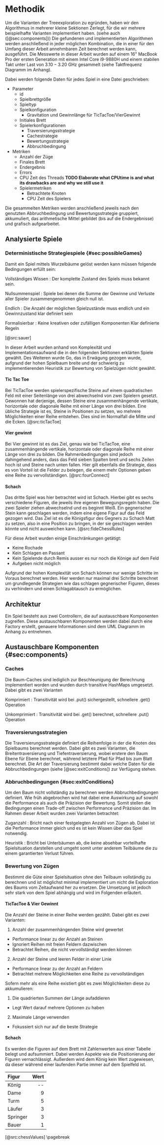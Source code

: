 # Methodik

Um die Varianten der Treeexploration zu egründen, haben wir den Algorithmus in mehrerer kleine Sektionen Zerlegt, für die wir mehrere beispielhafte Varianten implementiert haben. (siehe auch ([@sec:components]))
Die gefundenen und implementierten Algorithmen werden anschließend in jeder möglichen Kombination, die in einer für den Umfang dieser Arbeit annehmbaren Zeit berechnet werden kann, ausgeführt. Die Messwerte in dieser Arbeit wurden auf einem 16" MacBook Pro der ersten Generation mit einem Intel Core i9-9880H und einem stabilen Takt unter Last von $3.10 - 3.20$ GHz gesammelt (siehe Taktfrequenz Diagramm im Anhang).

Dabei werden folgende Daten für jedes Spiel in eine Datei geschrieben:

- Parameter
  - id
  - Spielbrettgröße
  - Spieltyp
  - Spielkonfiguration
    - Gravitation und Gewinnlänge für TicTacToe/VierGewinnt
  - Initiales Brett
  - Spielerkonfigurationen
    - Traversierungsstrategie
    - Cachestrategie
    - Bewertungsstrategie
    - Abbruchbedingung
- Metriken
  - Anzahl der Züge
  - Finales Brett
  - Endergebnis
  - Errors
  - CPU Zeit des Threads **TODO Elaborate what CPUtime is and what its drawbacks are and why we still use it**
  - Spielermetriken
    - Betrachtete Knoten
    - CPU Zeit des Spielers

Die gesammelten Metriken werden anschließend jeweils nach den genutzten Abbruchbedingung und Bewertungsstrategie gruppiert, akkumuliert, das arithmetische Mittel gebildet (bis auf die Endergebnisse) und grafisch aufgearbeitet.

## Analysierte Spiele

### Deterministische Strategiespiele {#sec:possibleGames}

Damit ein Spiel mittels Wurzelbäume gelöst werden kann müssen folgende Bedingungen erfüllt sein:

Vollständiges Wissen
: Der komplette Zustand des Spiels muss bekannt sein.

Nullsummenspiel
: Spiele bei denen die Summe der Gewinne und Verluste aller Spieler zusammengenommen gleich null ist.
<!-- TODO Cite this: Manfred J. Holler, Gerhard Illing: Einführung in die Spieltheorie. 7. Auflage. Springer, Berlin u. a. 2009, ISBN 978-3-540-69372-7, S. 55. -->

Endlich
: Die Anzahl der möglichen Spielzustände muss endlich und ein Gewinnzustand klar definiert sein

Formalisierbar
: Keine kreativen oder zufälligen Komponenten
  Klar definierte Regeln

[@src:sauer]

In dieser Arbeit wurden anhand von Komplexität und Implementationsaufwand die in den folgenden Sektionen erklärten Spiele gewählt. Des Weiteren wurde Go, das in Erwägung gezogen wurde, aufgrund der hohen Spielbaum breite und der schwierig zu implementierenden Heuristik zur Bewertung von Spielzügen nicht gewählt.

#### Tic Tac Toe
Bei TicTacToe werden spielerspezifische Steine auf einem quadratischen Feld mit einer Seitenlänge von drei abwechselnd von zwei Spielern gesetzt. Gewonnen hat derjenige, dessen Steine eine zusammenhängende vertikale, horizontale oder diagonale Reihe mit einer Länge von drei bilden. Eine übliche Strategie ist es, Steine in Positionen zu setzen, wo mehrere Möglichkeiten einer Reihe entstehen. Dies sind im Normalfall die Mitte und die Ecken. [@src:ticTacToe]

#### Vier gewinnt
Bei Vier gewinnt ist es das Ziel, genau wie bei TicTacToe, eine zusammenhängende vertikale, horizontale oder diagonale Reihe mit einer Länge von drei zu bilden. Die Rahmenbedingungen sind jedoch dahingehend anders, dass das Feld sieben Spalten breit und sechs Zeilen hoch ist und Steine nach unten fallen. Hier gilt ebenfalls die Strategie, dass es von Vorteil ist die Felder zu belegen, die einem mehr Optionen geben eine Reihe zu vervollständigen. [@src:fourConnect]

#### Schach
Das dritte Spiel was hier betrachtet wird ist Schach. Hierbei gibt es sechs verschiedene Figuren, die jeweils ihre eigenen Bewegungsregeln haben. Die zwei Spieler ziehen abwechselnd und es beginnt Weiß. Ein gegnerischer Stein kann geschlagen werden, indem eine eigene Figur auf das Feld gezogen wird. Das Ziel ist es die Königsfigur des Gegners zu Schach Matt zu setzen, also in eine Position zu bringen, in der sie geschlagen werden könnte und nicht ausweichen kann.
[@src:fideChessRules]

Für diese Arbeit wurden einige Einschränkungen getätigt:
* Keine Rochade
* Kein Schlagen en Passant
* Kein Spielende durch Remis ausser es nur noch die Könige auf dem Feld
* Aufgeben nicht möglich

Aufgrund der hohen Komplexität von Schach können nur wenige Schritte im Voraus berechnet werden. Hier werden nur maximal drei Schritte berechnet um grundlegende Strategien wie das schlagen gegnerischer Figuren, dieses zu verhindern und einen Schlagabtausch zu ermöglichen.

## Architektur
<!-- statments abput advandages and disatvantages are expectations, if you want to see wether they were found in our data head to #findings - TODO Which statements?! -->

Ein Spiel besteht aus zwei Controllern, die auf austauschbare Komponenten zugreifen. Diese austauschbaren Komponenten werden dabei durch eine Factory erstellt, genauere Informationen sind dem UML Diagramm im Anhang zu entnehmen.

## Austauschbare Komponenten {#sec:components}
### Caches
Die Baum-Caches sind lediglich zur Beschleunigung der Berechnung implementiert worden und wurden durch transitive HashMaps umgesetzt. Dabei gibt es zwei Varianten

Komprimiert
: Transitivität wird bei .put() sichergestellt, schnellere .get() Operation

Unkomprimiert
: Transitivität wird bei .get() berechnet, schnellere .put() Operation

### Traversierungsstrategien
Die Traversierungsstrategie definiert die Reihenfolge in der die Knoten des Spielbaums berechnet werden. Dabei gibt es zwei Varianten, die Breitentraversierung und Tiefentraversierung, wobei erstere den Baum Ebene für Ebene berechnet, während letztere Pfad für Pfad bis zum Blatt berechnet. Die Art der Traversierung bestimmt dabei welche Daten für die Abbruchbedingungen (siehe [@sec:exitConditions]) zur Verfügung stehen.

### Abbruchbedingungen {#sec:exitConditions}
Um den Baum nicht vollständig zu berechnen werden Abbruchbedingungen definiert. Wie früh abgebrochen wird hat dabei eine Auswirkung auf sowohl die Performance als auch die Präzision der Bewertung. Somit stellen die Bedingungen einen Trade-off zwischen Performance und Präzision dar. Im Rahmen dieser Arbeit wurden zwei Varianten betrachtet:

Zuganzahl
: Bricht nach einer festgelegten Anzahl von Zügen ab. Dabei ist die Performance immer gleich und es ist kein Wissen über das Spiel notwendig.

Heuristik
: Bricht bei Unterbäumen ab, die keine absehbar vorteilhafte Spielsituation darstellen und umgeht somit unter anderem Teilbäume die zu einem garantierten Verlust führen.

### Bewertung von Zügen
Bestimmt die Güte einer Spielsituation ohne den Teilbaum vollständig zu berechnen und ist möglichst minimal implementiert um nicht die Exploration des Baums vom Zeitaufwand her zu ersetzen. Die Umsetzung ist jedoch sehr stark von dem Spiel abhängig und wird im Folgenden erläutert.

#### TicTacToe & Vier Gewinnt
Die Anzahl der Steine in einer Reihe werden gezählt. Dabei gibt es zwei Varianten:

1. Anzahl der zusammenhängenden Steine wird gewertet
  - Performance linear zu der Anzahl an Steinen
  - Ignoriert Reihen mit freien Feldern dazwischen
  - Betrachtet Reihen, die nicht vervollständigt werden können
2. Anzahl der Steine und leeren Felder in einer Linie
  - Performance linear zu der Anzahl an Feldern
  - Betrachtet mehrere Möglichkeiten eine Reihe zu vervollständigen

Sofern mehr als eine Reihe existiert gibt es zwei Möglichkeiten diese zu akkumulieren:

1. Die quadrierten Summen der Länge aufaddieren
  - Legt Wert darauf mehrere Optionen zu haben
2. Maximale Länge verwenden
  - Fokussiert sich nur auf die beste Strategie

#### Schach
Es werden die Figuren auf dem Brett mit Zahlenwerten aus einer Tabelle belegt und aufsummiert. Dabei werden Aspekte wie die Positionierung der Figuren vernachlässigt. Außerdem wird dem König kein Wert zugewiesen, da dieser während einer laufenden Partie immer auf dem Spielfeld ist.

| Figur | Wert |
|:--|--:|
| König | -- |
| Dame | 9 |
| Turm | 5 |
| Läufer | 3 |
| Springer | 3 |
| Bauer | 1 |
[@src:chessValues]
\pagebreak
